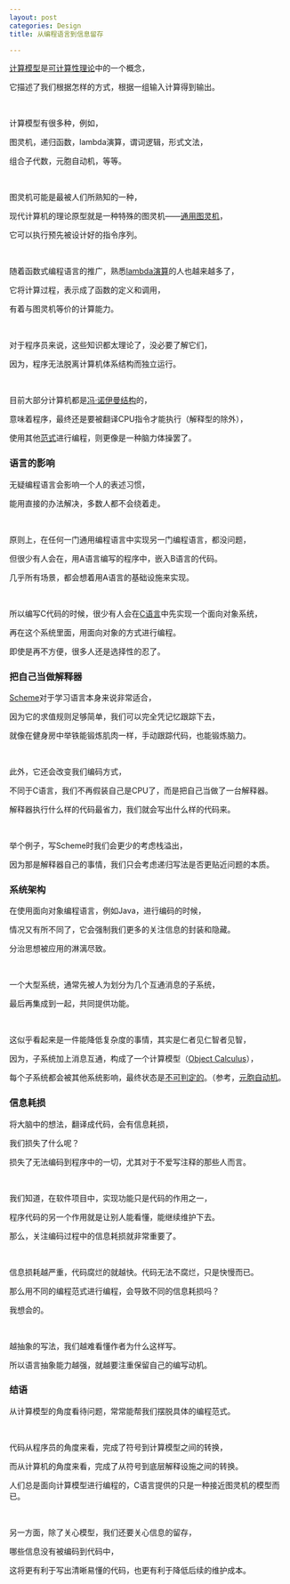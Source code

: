```yaml
---
layout: post
categories: Design
title: 从编程语言到信息留存

---
```


[计算模型](https://zh.wikipedia.org/wiki/%E8%AE%A1%E7%AE%97%E6%A8%A1%E5%9E%8B_(%E6%95%B0%E5%AD%A6))是[可计算性理论](https://zh.wikipedia.org/wiki/%E5%8F%AF%E8%AE%A1%E7%AE%97%E6%80%A7%E7%90%86%E8%AE%BA)中的一个概念，

它描述了我们根据怎样的方式，根据一组输入计算得到输出。

<br/>

计算模型有很多种，例如，

图灵机，递归函数，lambda演算，谓词逻辑，形式文法，

组合子代数，元胞自动机，等等。

<br/>

图灵机可能是最被人们所熟知的一种，

现代计算机的理论原型就是一种特殊的图灵机——[通用图灵机](https://zh.wikipedia.org/wiki/%E9%80%9A%E7%94%A8%E5%9C%96%E9%9D%88%E6%A9%9F)，

它可以执行预先被设计好的指令序列。

<br/>

随着函数式编程语言的推广，熟悉[lambda演算](https://zh.wikipedia.org/zh/%CE%9B%E6%BC%94%E7%AE%97)的人也越来越多了，

它将计算过程，表示成了函数的定义和调用，

有着与图灵机等价的计算能力。

<br/>

对于程序员来说，这些知识都太理论了，没必要了解它们，

因为，程序无法脱离计算机体系结构而独立运行。

<br/>

目前大部分计算机都是[冯·诺伊曼结构](https://zh.wikipedia.org/wiki/%E5%86%AF%C2%B7%E8%AF%BA%E4%BC%8A%E6%9B%BC%E7%BB%93%E6%9E%84)的，

意味着程序，最终还是要被翻译CPU指令才能执行（解释型的除外），

使用其他[范式](https://zh.wikipedia.org/zh-hans/%E7%BC%96%E7%A8%8B%E8%8C%83%E5%9E%8B)进行编程，则更像是一种脑力体操罢了。

### 语言的影响

无疑编程语言会影响一个人的表述习惯，

能用直接的办法解决，多数人都不会绕着走。

<br/>

原则上，在任何一门通用编程语言中实现另一门编程语言，都没问题，

但很少有人会在，用A语言编写的程序中，嵌入B语言的代码。

几乎所有场景，都会想着用A语言的基础设施来实现。

<br/>

所以编写C代码的时候，很少有人会在[C语言](https://zh.wikipedia.org/zh-hans/C%E8%AF%AD%E8%A8%80)中先实现一个面向对象系统，

再在这个系统里面，用面向对象的方式进行编程。

即使是再不方便，很多人还是选择性的忍了。

### 把自己当做解释器

[Scheme](https://zh.wikipedia.org/zh/Scheme)对于学习语言本身来说非常适合，

因为它的求值规则足够简单，我们可以完全凭记忆跟踪下去，

就像在健身房中举铁能锻炼肌肉一样，手动跟踪代码，也能锻炼脑力。

<br/>

此外，它还会改变我们编码方式，

不同于C语言，我们不再假装自己是CPU了，而是把自己当做了一台解释器。

解释器执行什么样的代码最省力，我们就会写出什么样的代码来。

<br/>

举个例子，写Scheme时我们会更少的考虑栈溢出，

因为那是解释器自己的事情，我们只会考虑递归写法是否更贴近问题的本质。

### 系统架构

在使用面向对象编程语言，例如Java，进行编码的时候，

情况又有所不同了，它会强制我们更多的关注信息的封装和隐藏。

分治思想被应用的淋漓尽致。

<br/>

一个大型系统，通常先被人为划分为几个互通消息的子系统，

最后再集成到一起，共同提供功能。

<br/>

这似乎看起来是一件能降低复杂度的事情，其实是仁者见仁智者见智，

因为，子系统加上消息互通，构成了一个计算模型（[Object Calculus](http://lucacardelli.name/Papers/PrimObjImpSIPL.A4.pdf)），

每个子系统都会被其他系统影响，最终状态是[不可判定的](https://zh.wikipedia.org/zh-hans/%E4%B8%8D%E5%8F%AF%E5%88%A4%E5%AE%9A%E9%97%AE%E9%A2%98)。（参考，[元胞自动机](https://zh.wikipedia.org/zh-hans/%E7%B4%B0%E8%83%9E%E8%87%AA%E5%8B%95%E6%A9%9F)。

### 信息耗损

将大脑中的想法，翻译成代码，会有信息耗损，

我们损失了什么呢？

损失了无法编码到程序中的一切，尤其对于不爱写注释的那些人而言。

<br/>

我们知道，在软件项目中，实现功能只是代码的作用之一，

程序代码的另一个作用就是让别人能看懂，能继续维护下去。

那么，关注编码过程中的信息耗损就非常重要了。

<br/>

信息损耗越严重，代码腐烂的就越快。代码无法不腐烂，只是快慢而已。

那么用不同的编程范式进行编程，会导致不同的信息耗损吗？

我想会的。

<br/>

越抽象的写法，我们越难看懂作者为什么这样写。

所以语言抽象能力越强，就越要注重保留自己的编写动机。

### 结语

从计算模型的角度看待问题，常常能帮我们摆脱具体的编程范式。

<br/>

代码从程序员的角度来看，完成了符号到计算模型之间的转换，

而从计算机的角度来看，完成了从符号到底层解释设施之间的转换。

人们总是面向计算模型进行编程的，C语言提供的只是一种接近图灵机的模型而已。

<br/>

另一方面，除了关心模型，我们还要关心信息的留存，

哪些信息没有被编码到代码中，

这将更有利于写出清晰易懂的代码，也更有利于降低后续的维护成本。
